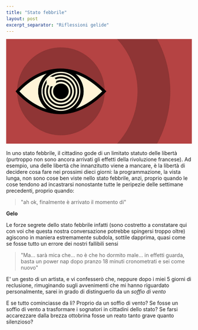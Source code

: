 ```yaml
---
title: "Stato febbrile"
layout: post
excerpt_separator: "Riflessioni gelide"
---
```


![](/assets/images/stato-febbrile.jpg)

In uno stato febbrile, il cittadino gode di un limitato statuto delle libertà (purtroppo non sono ancora arrivati gli effetti della rivoluzione francese). Ad esempio, una delle libertà che innanzitutto viene a mancare, è la libertà di decidere cosa fare nei prossimi dieci giorni: la programmazione, la vista lunga, non sono cose ben viste nello stato febbrile, anzi, proprio quando le cose tendono ad incastrarsi nonostante tutte le peripezie delle settimane precedenti, proprio quando: 

> "ah ok, finalmente è arrivato il momento di"

**Gelo**

Le forze segrete dello stato febbrile infatti (sono costretto a constatare qui con voi che questa nostra conversazione potrebbe spingersi troppo oltre) agiscono in maniera estremamente subdola, sottile dapprima, quasi come se fosse tutto un errore dei nostri fallibili sensi

> "Ma... sarà mica che... no è che ho dormito male... in effetti guarda, basta un power nap dopo pranzo 18 minuti cronometrati e sei come nuovo"

E' un gesto di un artista, e vi confesserò che, neppure dopo i miei 5 giorni di reclusione, rimuginando sugli avvenimenti che mi hanno riguardato personalmente, sarei in grado di distinguerlo da un *soffio di vento*

E se tutto cominciasse da lì? Proprio da un soffio di vento? Se fosse un soffio di vento a trasformare i sognatori in cittadini dello stato? Se farsi accarezzare dalla brezza ottobrina fosse un reato tanto grave quanto silenzioso?